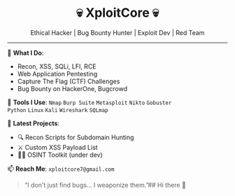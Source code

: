 <h1 align="center">💀 XploitCore 💀</h1>
<p align="center">
  Ethical Hacker | Bug Bounty Hunter | Exploit Dev | Red Team
</p>

---

🧠 **What I Do**:
- Recon, XSS, SQLi, LFI, RCE
- Web Application Pentesting
- Capture The Flag (CTF) Challenges
- Bug Bounty on HackerOne, Bugcrowd

🔧 **Tools I Use**:
`Nmap` `Burp Suite` `Metasploit` `Nikto` `Gobuster`  
`Python` `Linux` `Kali` `Wireshark` `SQLmap`

📂 **Latest Projects**:
- 🔍 Recon Scripts for Subdomain Hunting
- ⚔️ Custom XSS Payload List
- 🕵️‍♂️ OSINT Toolkit (under dev)

📫 **Reach Me**: `xploitcore7@gmail.com`

> “I don't just find bugs... I weaponize them.”## Hi there 👋

<!--
**XploitCoreX/XploitCoreX** is a ✨ _special_ ✨ repository because its `README.md` (this file) appears on your GitHub profile.

Here are some ideas to get you started:

- 🔭 I’m currently working on ...
- 🌱 I’m currently learning ...
- 👯 I’m looking to collaborate on ...
- 🤔 I’m looking for help with ...
- 💬 Ask me about ...
- 📫 How to reach me: ...
- 😄 Pronouns: ...
- ⚡ Fun fact: ...
-->
